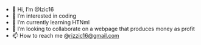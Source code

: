 - 👋 Hi, I’m @Izic16
- 👀 I’m interested in coding
- 🌱 I’m currently learning HTNml
- 💞️ I’m looking to collaborate on a webpage that produces money as profit
- 📫 How to reach me @rizzic16@gmail.com

<!---
Izic16/Izic16 is a ✨ special ✨ repository because its `README.md` (this file) appears on your GitHub profile.
You can click the Preview link to take a look at your changes.
--->
